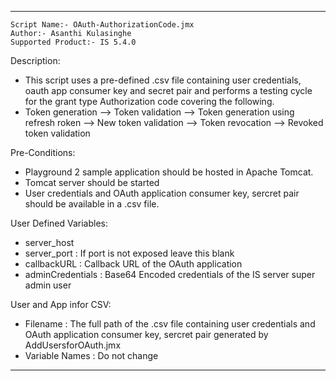 -------------------------------------------------------------------------

    Script Name:- OAuth-AuthorizationCode.jmx
    Author:- Asanthi Kulasinghe
    Supported Product:- IS 5.4.0

Description:
- This script uses a pre-defined .csv file containing user credentials, oauth app consumer key and secret pair and performs a testing cycle for the grant type Authorization code covering the following.
- Token generation --> Token validation --> Token generation using refresh roken --> New token validation --> Token revocation --> Revoked token validation

Pre-Conditions:
- Playground 2 sample application should be hosted in Apache Tomcat.
- Tomcat server should be started
- User credentials and OAuth application consumer key, sercret pair  should be available in a .csv file.

User Defined Variables:
- server_host
- server_port : If port is not exposed leave this blank
- callbackURL : Callback URL of the OAuth application	
- adminCredentials : Base64 Encoded credentials of the IS server super admin user

User and App infor CSV:
- Filename : The full path of the .csv file containing user credentials and OAuth application consumer key, sercret pair generated by AddUsersforOAuth.jmx
- Variable Names : Do not change

-----------------------------------------------------------------------------


